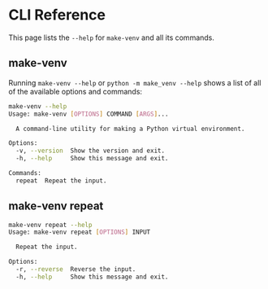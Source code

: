 # CLI Reference

This page lists the `--help` for `make-venv` and all its commands.

## make-venv

Running `make-venv --help` or `python -m make_venv --help` shows a list of all of the available options and commands:

<!-- [[[cog
import cog
from make_venv import cli
from click.testing import CliRunner
result = CliRunner().invoke(cli.cli, ["--help"], terminal_width=88)
help = result.output.replace("Usage: cli", "Usage: make-venv")
cog.outl(f"\n```sh\nmake-venv --help\n{help.rstrip()}\n```\n")
for command in cli.cli.commands.keys():
    result = CliRunner().invoke(cli.cli, [command, "--help"], terminal_width=88)
    help = result.output.replace("Usage: cli ", "Usage: make-venv ")
    cog.outl(f"## make-venv {command}\n\n```sh\nmake-venv {command} --help\n{help.rstrip()}\n```\n")
]]] -->

```sh
make-venv --help
Usage: make-venv [OPTIONS] COMMAND [ARGS]...

  A command-line utility for making a Python virtual environment.

Options:
  -v, --version  Show the version and exit.
  -h, --help     Show this message and exit.

Commands:
  repeat  Repeat the input.
```

## make-venv repeat

```sh
make-venv repeat --help
Usage: make-venv repeat [OPTIONS] INPUT

  Repeat the input.

Options:
  -r, --reverse  Reverse the input.
  -h, --help     Show this message and exit.
```

<!-- [[[end]]] -->
